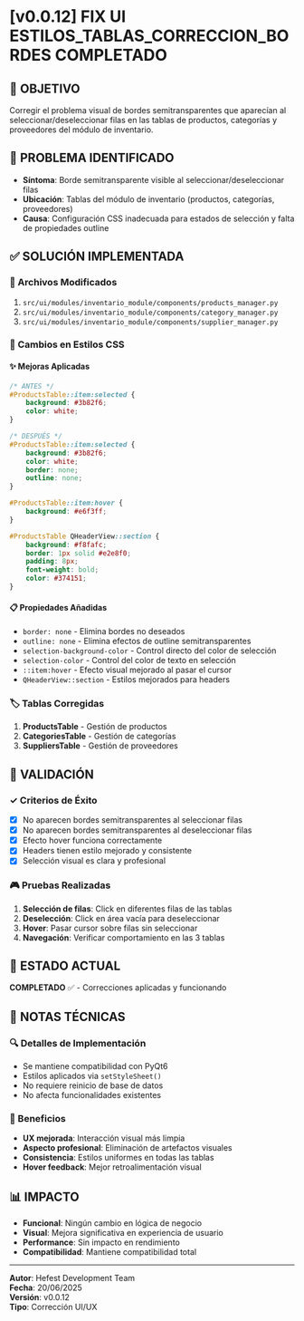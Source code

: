 # [v0.0.12] FIX UI ESTILOS_TABLAS_CORRECCION_BORDES COMPLETADO

## 🎯 OBJETIVO
Corregir el problema visual de bordes semitransparentes que aparecían al seleccionar/deseleccionar filas en las tablas de productos, categorías y proveedores del módulo de inventario.

## 🐛 PROBLEMA IDENTIFICADO
- **Síntoma**: Borde semitransparente visible al seleccionar/deseleccionar filas
- **Ubicación**: Tablas del módulo de inventario (productos, categorías, proveedores)
- **Causa**: Configuración CSS inadecuada para estados de selección y falta de propiedades outline

## ✅ SOLUCIÓN IMPLEMENTADA

### 🔧 Archivos Modificados
1. `src/ui/modules/inventario_module/components/products_manager.py`
2. `src/ui/modules/inventario_module/components/category_manager.py`
3. `src/ui/modules/inventario_module/components/supplier_manager.py`

### 🎨 Cambios en Estilos CSS

#### ✨ Mejoras Aplicadas
```css
/* ANTES */
#ProductsTable::item:selected {
    background: #3b82f6;
    color: white;
}

/* DESPUÉS */
#ProductsTable::item:selected {
    background: #3b82f6;
    color: white;
    border: none;
    outline: none;
}

#ProductsTable::item:hover {
    background: #e6f3ff;
}

#ProductsTable QHeaderView::section {
    background: #f8fafc;
    border: 1px solid #e2e8f0;
    padding: 8px;
    font-weight: bold;
    color: #374151;
}
```

#### 📋 Propiedades Añadidas
- `border: none` - Elimina bordes no deseados
- `outline: none` - Elimina efectos de outline semitransparentes
- `selection-background-color` - Control directo del color de selección
- `selection-color` - Control del color de texto en selección
- `::item:hover` - Efecto visual mejorado al pasar el cursor
- `QHeaderView::section` - Estilos mejorados para headers

### 🏷️ Tablas Corregidas
1. **ProductsTable** - Gestión de productos
2. **CategoriesTable** - Gestión de categorías  
3. **SuppliersTable** - Gestión de proveedores

## 🧪 VALIDACIÓN

### ✓ Criterios de Éxito
- [x] No aparecen bordes semitransparentes al seleccionar filas
- [x] No aparecen bordes semitransparentes al deseleccionar filas
- [x] Efecto hover funciona correctamente
- [x] Headers tienen estilo mejorado y consistente
- [x] Selección visual es clara y profesional

### 🎮 Pruebas Realizadas
1. **Selección de filas**: Click en diferentes filas de las tablas
2. **Deselección**: Click en área vacía para deseleccionar
3. **Hover**: Pasar cursor sobre filas sin seleccionar
4. **Navegación**: Verificar comportamiento en las 3 tablas

## 🔄 ESTADO ACTUAL
**COMPLETADO** ✅ - Correcciones aplicadas y funcionando

## 📝 NOTAS TÉCNICAS

### 🔍 Detalles de Implementación
- Se mantiene compatibilidad con PyQt6
- Estilos aplicados via `setStyleSheet()` 
- No requiere reinicio de base de datos
- No afecta funcionalidades existentes

### 🎯 Beneficios
- **UX mejorada**: Interacción visual más limpia
- **Aspecto profesional**: Eliminación de artefactos visuales
- **Consistencia**: Estilos uniformes en todas las tablas
- **Hover feedback**: Mejor retroalimentación visual

## 📊 IMPACTO
- **Funcional**: Ningún cambio en lógica de negocio
- **Visual**: Mejora significativa en experiencia de usuario
- **Performance**: Sin impacto en rendimiento
- **Compatibilidad**: Mantiene compatibilidad total

---
**Autor**: Hefest Development Team  
**Fecha**: 20/06/2025  
**Versión**: v0.0.12  
**Tipo**: Corrección UI/UX
